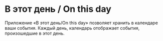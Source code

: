 # В этот день / On this day
Приложение «В этот день/On this day»  позволяет хранить в календаре ваши события.
Каждый день, календарь отображает события, произошедшие в этот день.
